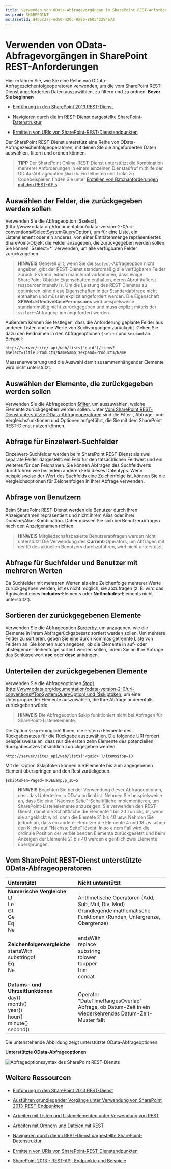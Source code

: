 ```yaml
---
title: Verwenden von OData-Abfragevorgängen in SharePoint REST-Anforderungen
ms.prod: SHAREPOINT
ms.assetid: d4b5c277-ed50-420c-8a9b-860342284b72
---
```




# Verwenden von OData-Abfragevorgängen in SharePoint REST-Anforderungen
Hier erfahren Sie, wie Sie eine Reihe von OData-Abfragezeichenfolgeoperatoren verwenden, um die vom SharePoint REST-Dienst angeforderten Daten auszuwählen, zu filtern und zu ordnen.
 **Bevor Sie beginnen**





-  [Einführung in den SharePoint 2013 REST-Dienst](get-to-know-the-sharepoint-2013-rest-service.md)


-  [Navigieren durch die im REST-Dienst dargestellte SharePoint-Datenstruktur](navigate-the-sharepoint-data-structure-represented-in-the-rest-service.md)


-  [Ermitteln von URIs von SharePoint-REST-Dienstendpunkten](determine-sharepoint-rest-service-endpoint-uris.md)



Der SharePoint REST-Dienst unterstütz eine Reihe von OData-Abfragezeichenfolgeoperatoren, mit denen SIe die angeforderten Daten auswählen, filtern und ordnen können.





> **TIPP**
> Der SharePoint Online-REST-Dienst unterstützt die Kombination mehrerer Anforderungen in einem einzelnen Dienstaufruf mithilfe der OData-Abfrageoption  `$batch`. Einzelheiten und Links zu Codebeispielen finden Sie unter  [Erstellen von Batchanforderungen mit den REST-APIs](make-batch-requests-with-the-rest-apis.md). 





## Auswählen der Felder, die zurückgegeben werden sollen

Verwenden Sie die Abfrageoption  [$select](http://www.odata.org/documentation/odata-version-2-0/uri-conventions#SelectSystemQueryOption), um für eine Liste, ein Listenelement oder ein anderes, von einer Entitätenmenge repräsentiertes SharePoint-Objekt die Felder anzugeben, die zurückgegeben werden sollen. Sie können  `$select=*` verwenden, um alle verfügbaren Felder zurückzugeben.




> **HINWEIS**
> Generell gilt, wenn Sie die  `$select`-Abfrageoption nicht angeben, gibt der REST-Dienst standardmäßig alle verfügbaren Felder zurück. Es kann jedoch manchmal vorkommen, dass einige SharePoint-Objekte Eigenschaften enthalten, deren Abruf äußerst ressourcenintensiv is. Um die Leistung des REST-Dienstes zu optimieren, sind diese Eigenschaften in der Standardabfrage nicht enthalten und müssen explizit angefordert werden.
> Die Eigenschaft **SPWeb.EffectiveBasePermissions** wird beispielsweise standardmäßig nicht zurückgegeben und muss explizit mittels der `$select`-Abfrageoption angefordert werden. 




Außerdem können Sie festlegen, dass die Anforderung geplante Felder aus anderen Listen und die Werte von Suchvorgängen zurückgibt. Geben Sie dazu den Feldnamen in den Abfrageoptionen  `$select` und `$expand` an. Beispiel:



 `http://server/site/_api/web/lists('guid')/items?$select=Title,Products/Name&amp;$expand=Products/Name`



Massenerweiterung und die Auswahl damit zusammenhängender Elemente wird nicht unterstützt.




## Auswählen der Elemente, die zurückgegeben werden sollen

Verwenden Sie die Abfrageoption  [$filter](http://www.odata.org/documentation/odata-version-2-0/uri-conventions#FilterSystemQueryOption), um auszuwählen, welche Elemente zurückgegeben werden sollen. Unter  [Vom SharePoint REST-Dienst unterstützte OData-Abfrageoperatoren](#bk_supported) sind die Filter-, Abfrage- und Vergleichsfunktionen und Optionen aufgeführt, die Sie mit dem SharePoint REST-Dienst nutzen können.




## Abfrage für Einzelwert-Suchfelder

Einzelwert-Suchfelder werden beim SharePoint REST-Dienst als zwei separate Felder dargestellt: ein Feld für den tatsächlichen Feldwert und ein weiteres für den Feldnamen. Sie können Abfragen des Suchfeldwerts durchführen wie bei jedem anderen Feld dieses Datentyps. Wenn beispielsweise der Wert des Suchfelds eine Zeichenfolge ist, können Sie die Vergleichsoptionen für Zeichenfolgen in Ihrer Abfrage verwenden.




## Abfrage von Benutzern

Beim SharePoint REST-Dienst werden die Benutzer durch ihren Anzeigennamen repräsentiert und nicht ihrem Alias oder ihrer Domäne\\Alias-Kombination. Daher müssen Sie sich bei Benutzerabfragen nach den Anzeigenamen richten.




> **HINWEIS**
> Mitgliedschaftsbasierte Benutzerabfragen werden nicht unterstützt
> Die Verwendung des **Current**-Operators, um Abfragen mit der ID des aktuellen Benutzers durchzuführen, wird nicht unterstützt. 





## Abfrage für Suchfelder und Benutzer mit mehreren Werten

Da Suchfelder mit mehreren Werten als eine Zeichenfolge mehrerer Werte zurückgegeben werden, ist es nicht möglich, sie abzufragen (z. B. wird das Äquivalent eines **Includes**-Elements oder **NotIncludes**-Elements nicht unterstützt).




## Sortieren der zurückgegebenen Elemente

Verwenden Sie die Abfrageoption  [$orderby](http://www.odata.org/documentation/odata-version-2-0/uri-conventions#OrderBySystemQueryOption), um anzugeben, wie die Elemente in Ihrem Abfragerückgabesatz sortiert werden sollen. Um mehrere Felder zu sortieren, geben Sie eine durch Kommas getrennte Liste von Feldern an. Sie können auch angeben, ob die Elemente in auf- oder absteigender Reihenfolge sortiert werden sollen, indem Sie an Ihre Abfrage das Schlüsselwort **asc** oder **desc** anhängen.




## Unterteilen der zurückgegebenen Elemente

Verwenden Sie die Abfrageoptionen  [$top](http://www.odata.org/documentation/odata-version-2-0/uri-conventions#TopSystemQueryOption) und [$skiptoken](http://msdn.microsoft.com/library/dd942121.aspx), um eine Untergruppe der Elemente auszuwählen, die Ihre Abfrage anderenfalls zurückgeben würde.




> **HINWEIS**
> Die Abfrageoption $skip funktioniert nicht bei Abfragen für SharePoint-Listenelemente. 




Die Option  `$top` ermöglicht Ihnen, die ersten *n*  Elemente des Rückgabesatzes für die Rückgabe auszuwählen. Die folgende URI fordert beispielsweise an, dass nur die ersten zehn Elemente des potenziellen Rückgabesatzes tatsächlich zurückgegeben werden:



 `http://server/site/_api/web/lists('<guid>')/items$top=10`



Mit der Option $skiptoken können Sie Elemente bis zum angegebenen Element überspringen und den Rest zurückgeben.



 `$skiptoken=Paged=TRUE&amp;p_ID=5`




> **HINWEIS**
> Beachten Sie bei der Verwendung dieser Abfrageoptionen, dass das Unterteilen in OData ordinal ist. Nehmen Sie beispielsweise an, dass Sie eine "Nächste Seite"-Schaltfläche implementieren, um SharePoint-Listenelemente anzuzeigen. Sie verwenden den REST-Dienst, damit die Schaltfläche die Elemente 1 bis 20 zurückgibt, wenn sie angeklickt wird, dann die Elemete 21 bis 40 usw. Nehmen Sie jedoch an, dass ein anderer Benutzer die Elemente 4 und 18 zwischen den Klicks auf "Nächste Seite" löscht. In so einem Fall wird die ordinale Position der verbleibenden Elemente zurückgesetzt und beim Anzeigen der Elemente 21 bis 40 werden eigentlich zwei Elemente übersprungen. 





## Vom SharePoint REST-Dienst unterstützte OData-Abfrageoperatoren
<a name="bk_supported"> </a>



|**Unterstützt**|**Nicht unterstützt**|
|:-----|:-----|
|**Numerische Vergleiche** <br/>  Lt <br/>  Le <br/>  Gt <br/>  Ge <br/>  Eq <br/>  Ne <br/> | Arithmetische Operatoren           (Add, Sub, Mul, Div, Mod) <br/>  Grundlegende mathematische Funktionen          (Runden, Untergrenze, Obergrenze)  <br/> |
|**Zeichenfolgenvergleiche** <br/>  startsWith <br/>  substringof <br/>  Eq <br/>  Ne <br/> | endsWith <br/>  replace <br/>  substring <br/>  tolower <br/>  toupper <br/>  trim <br/>  concat <br/> |
|**Datums- und Uhrzeitfunktionen** <br/>  day() <br/>  month() <br/>  year() <br/>  hour() <br/>  minute() <br/>  second() <br/> | Operator "DateTimeRangesOverlap" <br/>  Abfrage, ob Datum-Zeit in ein wiederkehrendes Datum-Zeit-Muster fällt <br/> |
 
Die untenstehende Abbildung zeigt unterstützte OData-Abfrageoptionen.




**Unterstützte OData-Abfrageoptionen**








![Abfrageoptionssyntax des SharePoint REST-Diensts](images/SPF15Con_REST_queryOptionSyntax.png)












## Weitere Ressourcen
<a name="bk_addresources"> </a>


-  [Einführung in den SharePoint 2013 REST-Dienst](get-to-know-the-sharepoint-2013-rest-service.md)


-  [Ausführen grundlegender Vorgänge unter Verwendung von SharePoint 2013-REST-Endpunkten](complete-basic-operations-using-sharepoint-2013-rest-endpoints.md)


-  [Arbeiten mit Listen und Listenelementen unter Verwendung von REST](working-with-lists-and-list-items-with-rest.md)


-  [Arbeiten mit Ordnern und Dateien mit REST](working-with-folders-and-files-with-rest.md)


-  [Navigieren durch die im REST-Dienst dargestellte SharePoint-Datenstruktur](navigate-the-sharepoint-data-structure-represented-in-the-rest-service.md)


-  [Ermitteln von URIs von SharePoint-REST-Dienstendpunkten](determine-sharepoint-rest-service-endpoint-uris.md)


-  [SharePoint 2013 - REST-API, Endpunkte und Beispiele](02128c70-9d27-4388-9374-a11bce68fdb8.md)






